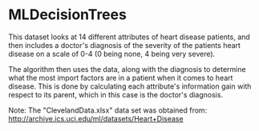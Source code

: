 # MLDecisionTrees
This dataset looks at 14 different attributes of heart disease patients, and then includes a doctor's diagnosis of the severity of the patients heart disease on a scale of 0-4 (0 being none, 4 being very severe).

The algorithm then uses the data, along with the diagnosis to determine what the most import factors are in a patient when it comes to heart disease. This is done by calculating each attribute's information gain with respect to its parent, which in this case is the doctor's diagnosis.

Note: The "ClevelandData.xlsx" data set was obtained from: http://archive.ics.uci.edu/ml/datasets/Heart+Disease
